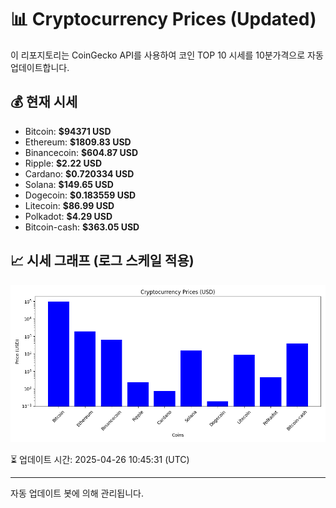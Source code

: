 
# 📊 Cryptocurrency Prices (Updated)

이 리포지토리는 CoinGecko API를 사용하여 코인 TOP 10 시세를 10분가격으로 자동 업데이트합니다.

## 💰 현재 시세
- Bitcoin: **$94371 USD**
- Ethereum: **$1809.83 USD**
- Binancecoin: **$604.87 USD**
- Ripple: **$2.22 USD**
- Cardano: **$0.720334 USD**
- Solana: **$149.65 USD**
- Dogecoin: **$0.183559 USD**
- Litecoin: **$86.99 USD**
- Polkadot: **$4.29 USD**
- Bitcoin-cash: **$363.05 USD**

## 📈 시세 그래프 (로그 스케일 적용)
![Crypto Prices](crypto_prices.png)

⏳ 업데이트 시간: 2025-04-26 10:45:31 (UTC)

---
자동 업데이트 봇에 의해 관리됩니다.
